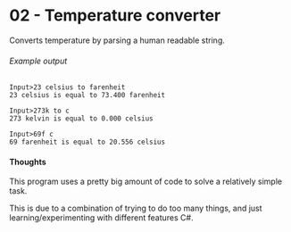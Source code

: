 ﻿# 02 - Temperature converter

Converts temperature by parsing a human readable string.

###### Example output
```
Input>23 celsius to farenheit
23 celsius is equal to 73.400 farenheit

Input>273k to c
273 kelvin is equal to 0.000 celsius

Input>69f c
69 farenheit is equal to 20.556 celsius
```

#### Thoughts
This program uses a pretty big amount of code to solve a relatively simple task.

This is due to a combination of trying to do too many things, and just learning/experimenting with
different features C#.
